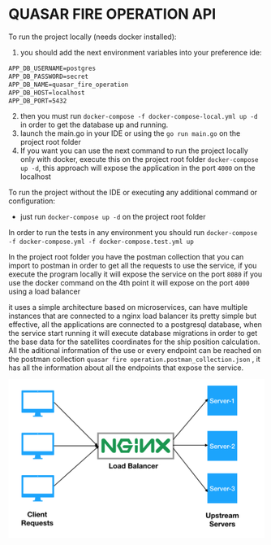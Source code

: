 # QUASAR FIRE OPERATION API

To run the project locally (needs docker installed):
1. you should add the next environment variables into your preference ide:
```
APP_DB_USERNAME=postgres
APP_DB_PASSWORD=secret
APP_DB_NAME=quasar_fire_operation
APP_DB_HOST=localhost
APP_DB_PORT=5432
```
2. then you must run `docker-compose -f docker-compose-local.yml up -d` in order to get the database up and running.
3. launch the main.go in your IDE or using the `go run main.go` on the project root folder
4. If you want you can use the next command to run the project locally only with docker, 
   execute this on the project root folder `docker-compose up -d`, this approach will expose 
   the application in the port `4000` on the localhost

To run the project without the IDE or executing any additional command or configuration:
- just run `docker-compose up -d` on the project root folder

In order to run the tests in any environment you should run `docker-compose -f docker-compose.yml -f docker-compose.test.yml up`

In the project root folder you have the postman collection that you can import to postman in order
to get all the requests to use the service, if you execute the program locally it will expose the service
on the port `8080` if you use the docker command on the 4th point it will expose on the port `4000` using a load balancer

it uses a simple architecture based on microservices, can have multiple instances that are connected to a nginx load balancer
its pretty simple but effective, all the applications are connected to a postgresql database, when the service start running it will
execute database migrations in order to get the base data for the satellites coordinates for the ship position calculation.
All the aditional information of the use or every endpoint can be reached on the postman collection `quasar fire operation.postman_collection.json`
, it has all the information about all the endpoints that expose the service.

![image info](architecture.png)

